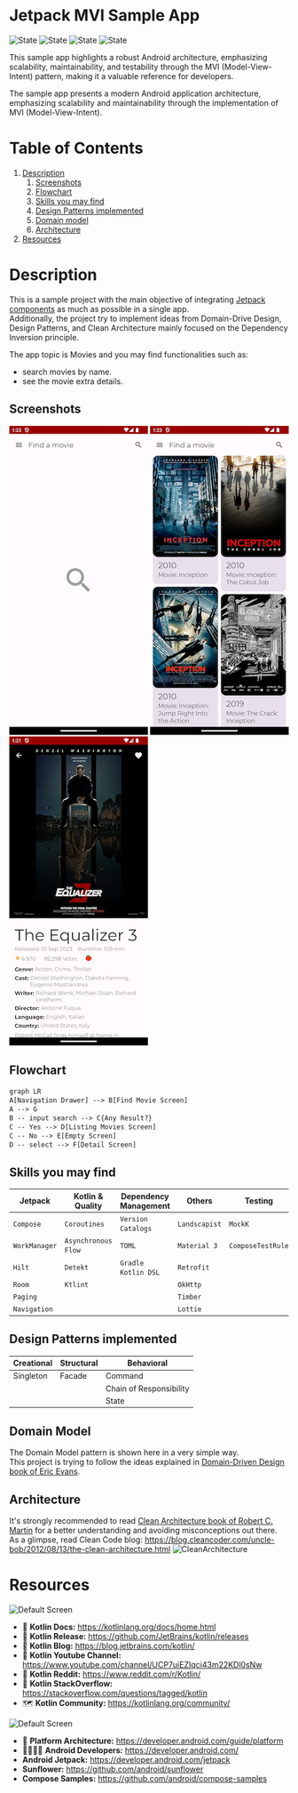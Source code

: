# Jetpack MVI Sample App

![State](https://img.shields.io/badge/kotlin-v1.9.20-blueviolet)
![State](https://img.shields.io/badge/gradle-v8.1.0-blue)
![State](https://img.shields.io/badge/Detekt-passing-brightgreen)
![State](https://img.shields.io/badge/UnitTest-incomplete-red)

This sample app highlights a robust Android architecture, emphasizing scalability, maintainability, and testability through the MVI (Model-View-Intent) pattern, making it a valuable reference for developers.

The sample app presents a modern Android application architecture, emphasizing scalability and maintainability through the implementation of MVI (Model-View-Intent).

# Table of Contents

1. [Description](#description)
   1. [Screenshots](#screenshots)
   2. [Flowchart](#flowchart)
   3. [Skills you may find](#skills-you-may-find)
   4. [Design Patterns implemented](#design-patterns-implemented)
   5. [Domain model](#domain-model)
   6. [Architecture](#architecture)
2. [Resources](#resources)


# Description

This is a sample project with the main objective of integrating [Jetpack components](https://developer.android.com/jetpack) 
as much as possible in a single app.  
Additionally, the project try to implement ideas from Domain-Drive Design, Design Patterns, and 
Clean Architecture mainly focused on the Dependency Inversion principle.  


The app topic is Movies and you may find functionalities such as: 
* search movies by name. 
* see the movie extra details. 


## Screenshots

![Default Screen](default.png "Default Screen")
![Search Screen](searching.png "Search Screen")
![Detail Screen](detail.png "Detail Screen")



## Flowchart

```mermaid
graph LR
A[Navigation Drawer] --> B[Find Movie Screen]
A --> G
B -- input search --> C{Any Result?}
C -- Yes --> D[Listing Movies Screen]
C -- No --> E[Empty Screen]
D -- select --> F[Detail Screen]
```



## Skills you may find

| Jetpack       | Kotlin & Quality    | Dependency Management | Others        | Testing           |
|---------------|---------------------|-----------------------|---------------|-------------------|
| `Compose`     | `Coroutines`        | `Version Catalogs`    | `Landscapist` | `MockK`           |
| `WorkManager` | `Asynchronous Flow` | `TOML`                | `Material 3`  | `ComposeTestRule` |
| `Hilt`        | `Detekt`            | `Gradle Kotlin DSL`   | `Retrofit`    |                   |
| `Room`        | `Ktlint`            |                       | `OkHttp`      |                   |
| `Paging`      |                     |                       | `Timber`      |                   |
| `Navigation`  |                     |                       | `Lottie`      |                   |

## Design Patterns implemented

| Creational | Structural | Behavioral              |
|------------|------------|-------------------------|
| Singleton  | Facade     | Command                 |
|            |            | Chain of Responsibility |
|            |            | State                   |

## Domain Model
The Domain Model pattern is shown here in a very simple way.   
This project is trying to follow the ideas explained in [Domain-Driven Design book of Eric Evans](https://a.co/d/hnmkp9y).  

## Architecture
It's strongly recommended to read [Clean Architecture book of Robert C. Martin](https://a.co/d/2zkv7YX) 
for a better understanding and avoiding misconceptions out there.   
As a glimpse, read Clean Code blog: https://blog.cleancoder.com/uncle-bob/2012/08/13/the-clean-architecture.html
![CleanArchitecture](screenshots/CleanArchitecture.jpg "Clean Architecture")

# Resources
![Default Screen](https://blog.jetbrains.com/wp-content/uploads/2019/01/kotlin-2.svg)
* 📝 **Kotlin Docs:** https://kotlinlang.org/docs/home.html
* 🚀 **Kotlin Release:** https://github.com/JetBrains/kotlin/releases
* 📣 **Kotlin Blog:** https://blog.jetbrains.com/kotlin/
* 🎥 **Kotlin Youtube Channel:** https://www.youtube.com/channel/UCP7uiEZIqci43m22KDl0sNw
* 🤖 **Kotlin Reddit:** https://www.reddit.com/r/Kotlin/
* 🤯 **Kotlin StackOverflow:** https://stackoverflow.com/questions/tagged/kotlin
* 🗺️ **Kotlin Community:** https://kotlinlang.org/community/

![Default Screen](https://developer.android.com/static/images/logos/android.svg)

* 📝 **Platform Architecture:** https://developer.android.com/guide/platform
* 👩‍💻👨‍💻 **Android Developers:** https://developer.android.com/
* **Android Jetpack:** https://developer.android.com/jetpack
* **Sunflower:** https://github.com/android/sunflower
* **Compose Samples:** https://github.com/android/compose-samples

